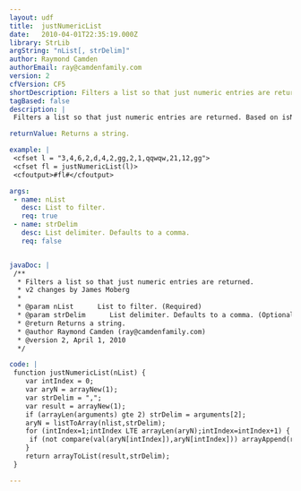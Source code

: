 ```yaml
---
layout: udf
title:  justNumericList
date:   2010-04-01T22:35:19.000Z
library: StrLib
argString: "nList[, strDelim]"
author: Raymond Camden
authorEmail: ray@camdenfamily.com
version: 2
cfVersion: CF5
shortDescription: Filters a list so that just numeric entries are returned.
tagBased: false
description: |
 Filters a list so that just numeric entries are returned. Based on isNumericList by John Rice.

returnValue: Returns a string.

example: |
 <cfset l = "3,4,6,2,d,4,2,gg,2,1,qqwqw,21,12,gg">
 <cfset fl = justNumericList(l)>
 <cfoutput>#fl#</cfoutput>

args:
 - name: nList
   desc: List to filter.
   req: true
 - name: strDelim
   desc: List delimiter. Defaults to a comma.
   req: false


javaDoc: |
 /**
  * Filters a list so that just numeric entries are returned.
  * v2 changes by James Moberg
  * 
  * @param nList      List to filter. (Required)
  * @param strDelim      List delimiter. Defaults to a comma. (Optional)
  * @return Returns a string. 
  * @author Raymond Camden (ray@camdenfamily.com) 
  * @version 2, April 1, 2010 
  */

code: |
 function justNumericList(nList) {
    var intIndex = 0;
    var aryN = arrayNew(1);
    var strDelim = ",";
    var result = arrayNew(1);
    if (arrayLen(arguments) gte 2) strDelim = arguments[2];
    aryN = listToArray(nlist,strDelim);
    for (intIndex=1;intIndex LTE arrayLen(aryN);intIndex=intIndex+1) {
     if (not compare(val(aryN[intIndex]),aryN[intIndex])) arrayAppend(result, aryN[intIndex]);
    }
    return arrayToList(result,strDelim);
 }

---
```



